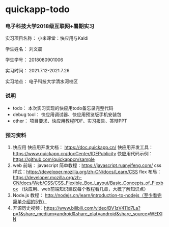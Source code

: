 # quickapp-todo

###  电子科技大学2018级互联网+暑期实习

实习项目名称： 小米课堂：快应用与Kaldi

学生姓名： 刘文晨

学生学号： 2018080901006

实习时间： 2021.7.12-2021.7.26

实习地点： 电子科技大学清水河校区



###  说明

* todo： 本次实习实现的快应用todo备忘录完整代码
* debug tool： 快应用调试器、快应用预览版手机安装包
* other： 项目要求、快应用教程PDF、实习报告、答辩PPT



### 预习资料

1. 快应用
   快应用开发文档： https://doc.quickapp.cn/ 
   快应用开发工具：https://www.quickapp.cn/docCenter/IDEPublicity
   快应用代码示例：https://github.com/quickappcn/sample
2. web 前端：
   javascript 简单教程：https://javascript.ruanyifeng.com/
   css 样式：https://developer.mozilla.org/zh-CN/docs/Learn/CSS
   flex 布局：https://developer.mozilla.org/zh-CN/docs/Web/CSS/CSS_Flexible_Box_Layout/Basic_Concepts_of_Flexbox
   （快应用、web前端知识建议每个教程看几章，大概了解知识点）
3. Node.js 教程： http://nodejs.cn/learn/introduction-to-nodejs（至少看完简单介绍的5节）
4. 开源历史视频：https://www.bilibili.com/video/BV1zV411d7La?p=1&share_medium=android&share_plat=android&share_source=WEIXIN
